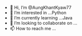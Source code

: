 - 👋 Hi, I’m @AungKhantKyaw77
- 👀 I’m interested in ...Python
- 🌱 I’m currently learning ...Java
- 💞️ I’m looking to collaborate on ...
- 📫 How to reach me ...

<!---
AungKhantKyaw77/AungKhantKyaw77 is a ✨ special ✨ repository because its `README.md` (this file) appears on your GitHub profile.
You can click the Preview link to take a look at your changes.
--->

